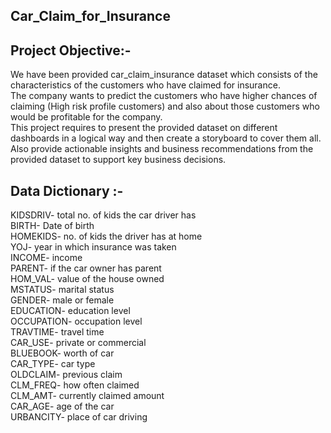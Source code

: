 ## Car_Claim_for_Insurance
## Project Objective:-
We have been provided car_claim_insurance dataset which consists of the characteristics of the customers who have claimed for insurance.  
The company wants to predict the customers who have higher chances of claiming (High risk profile customers) and also about those customers who would be profitable for the company.  
This project requires to present the provided dataset on different dashboards in a logical way and then create a storyboard to cover them all.  
Also provide actionable insights and business recommendations from the provided dataset to support key business decisions. 

## Data Dictionary :-

KIDSDRIV- total no. of kids the car driver has  
BIRTH- Date of birth  
HOMEKIDS- no. of kids the driver has at home  
YOJ- year in which insurance was taken  
INCOME- income  
PARENT- if the car owner has parent  
HOM_VAL- value of the house owned  
MSTATUS- marital status  
GENDER- male or female  
EDUCATION- education level  
OCCUPATION- occupation level  
TRAVTIME- travel time  
CAR_USE- private or commercial  
BLUEBOOK- worth of car  
CAR_TYPE- car type  
OLDCLAIM- previous claim  
CLM_FREQ- how often claimed  
CLM_AMT- currently claimed amount  
CAR_AGE- age of the car  
URBANCITY- place of car driving  







